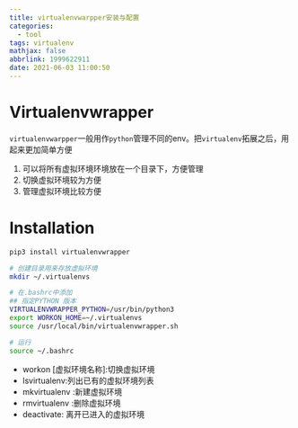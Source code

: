 ```yaml
---
title: virtualenvwarpper安装与配置
categories:
  - tool
tags: virtualenv
mathjax: false
abbrlink: 1999622911
date: 2021-06-03 11:00:50
---
```




# Virtualenvwrapper
`virtualenvwarpper`一般用作`python`管理不同的env。把`virtualenv`拓展之后，用起来更加简单方便


1. 可以将所有虚拟环境环境放在一个目录下，方便管理
2. 切换虚拟环境较为方便
3. 管理虚拟环境比较方便


# Installation

```bash
pip3 install virtualenvwrapper

# 创建目录用来存放虚拟环境
mkdir ~/.virtualenvs

# 在.bashrc中添加
## 指定PYTHON 版本
VIRTUALENVWRAPPER_PYTHON=/usr/bin/python3
export WORKON_HOME=~/.virtualenvs
source /usr/local/bin/virtualenvwrapper.sh

# 运行
source ~/.bashrc
```


- workon [虚拟环境名称]:切换虚拟环境
- lsvirtualenv:列出已有的虚拟环境列表
- mkvirtualenv :新建虚拟环境
- rmvirtualenv :删除虚拟环境
- deactivate: 离开已进入的虚拟环境